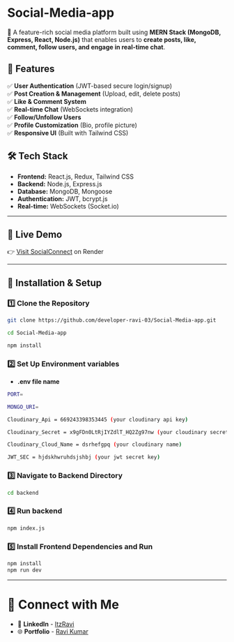 # Social-Media-app

🚀 A feature-rich social media platform built using **MERN Stack (MongoDB, Express, React, Node.js)** that enables users to **create posts, like, comment, follow users, and engage in real-time chat**.

## 📌 Features  
✅ **User Authentication** (JWT-based secure login/signup)  
✅ **Post Creation & Management** (Upload, edit, delete posts)  
✅ **Like & Comment System**  
✅ **Real-time Chat** (WebSockets integration)  
✅ **Follow/Unfollow Users**  
✅ **Profile Customization** (Bio, profile picture)  
✅ **Responsive UI** (Built with Tailwind CSS)  

## 🛠 Tech Stack  
- **Frontend:** React.js, Redux, Tailwind CSS  
- **Backend:** Node.js, Express.js  
- **Database:** MongoDB, Mongoose  
- **Authentication:** JWT, bcrypt.js  
- **Real-time:** WebSockets (Socket.io)

---
## 🔗 Live Demo

👉 [Visit SocialConnect](https://social-media-app-gkbm.onrender.com/) on Render

---

## 📂 Installation & Setup  

### 1️⃣ Clone the Repository  
```bash
git clone https://github.com/developer-ravi-03/Social-Media-app.git

cd Social-Media-app

npm install 
```
### 2️⃣ Set Up Environment variables 
- **.env file name**
```bash
PORT=

MONGO_URI=

Cloudinary_Api = 669243398353445 (your cloudinary api key)

Cloudinary_Secret = x9gFDn0LtRjIYZdlT_HQ2Zg97nw (your cloudinary secret)

Cloudinary_Cloud_Name = dsrhefgpq (your cloudinary name)

JWT_SEC = hjdskhwruhdsjshbj (your jwt secret key)

```

### 3️⃣ Navigate to Backend Directory
```bash
cd backend
```



### 4️⃣ Run backend
```bash
npm index.js
```

### 5️⃣ Install Frontend Dependencies and Run
```bash
npm install
npm run dev   
```
---
# 👋 Connect with Me

- 🔗 **LinkedIn** - [ItzRavi](https://www.linkedin.com/in/itzravi/)
- 🌐 **Portfolio** - [Ravi Kumar](https://portfolio-website-next-hazel.vercel.app/)
